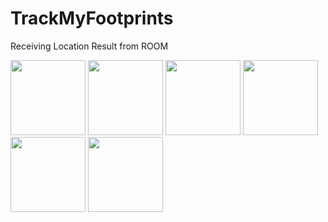 # TrackMyFootprints

Receiving Location Result from ROOM

<img src="https://github.com/DouglasDao/TrackMyFootprints/blob/dev/LoginMenu.png" width="120" height="120" />
<img src="https://github.com/DouglasDao/TrackMyFootprints/blob/dev/PhoneAuth.png" width="120" height="120" />
<img src="https://github.com/DouglasDao/TrackMyFootprints/blob/dev/LocationList.png" width="120" height="120" />
<img src="https://github.com/DouglasDao/TrackMyFootprints/blob/dev/NavMenu.png" width="120" height="120" />
<img src="https://github.com/DouglasDao/TrackMyFootprints/blob/dev/SwipeShareDelete.png" width="120" height="120" />
<img src="https://github.com/DouglasDao/TrackMyFootprints/blob/dev/DeleteLocation.png" width="120" height="120" />

